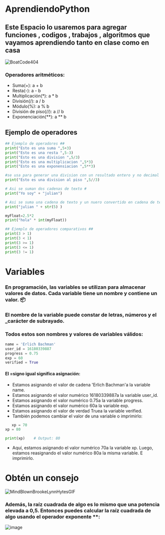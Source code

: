 # AprendiendoPython
 ## Este Espacio lo usaremos para agregar funciones , codigos , trabajos , algoritmos que vayamos aprendiendo tanto en clase como en casa
![BoatCode404](https://github.com/BoatCode404/AprendiendoPython/assets/166348131/a52d78eb-8861-4774-92a6-ca231b6feedc)
<!--
#Comience creando un archivo nuevo o cargando un archivo existente . Recomendamos que cada repositorio incluya README , LICENSE y .gitignore .
-->

### Operadores aritméticos:
- Suma(+): a + b
- Resta(-): a - b
- Multiplicación(*): a * b
- División(/): a / b
- Módulo(%): a % b
- División de piso(//): a // b
- Exponenciación(**): a ** b

## Ejemplo de operadores ##
```py
## Ejemplo de operadores ##
print("Esto es una suma ",5+3)
print("Esto es una resta ",5-3)
print("Esto es una division ",5/3)
print("Esto es una multiplicacion ",5*3)
print("Esto es una exponensiacion ",5**3)

#se usa para generar una division con un resultado entero y no decimal #
print("Esto es una division al piso ",5//3)

# Asi se suman dos cadenas de texto #
print("Yo soy" + "julian")

# Asi se suma una cadena de texto y un nuero convertido en cadena de texto con str #
print("julian " + str(5) )

myFloat=2.5*2
print("hola" * int(myFloat))

## Ejemplo de operadores comparativos ##
print(3 > 1)
print(3 < 1)
print(3 >= 1)
print(3 <= 1)
print(3 != 1)
```

# Variables​
### En programación, las variables se utilizan para almacenar valores de datos. Cada variable tiene un nombre y contiene un valor. 📦
### El nombre de la variable puede constar de letras, números y el _carácter de subrayado.
### Todos estos son nombres y valores de variables válidos:
```py
name = 'Erlich Bachman'
user_id = 16180339887
progress = 0.75
exp = 60
verified = True
```
#### El =signo igual significa asignación:
 - Estamos asignando el valor de cadena 'Erlich Bachman'a la variable name.
 - Estamos asignando el valor numérico 16180339887a la variable user_id.
 - Estamos asignando el valor numérico 0.75a la variable progress.
 - Estamos asignando el valor numérico 60a la variable exp.
 - Estamos asignando el valor de verdad Truea la variable verified.
 - También podemos cambiar el valor de una variable o imprimirlo:
```py
   xp = 70
xp = 80

print(xp)    # Output: 80
```
- Aquí, estamos asignando el valor numérico 70a la variable xp. Luego, estamos reasignando el valor numérico 80a la misma variable. E imprimirlo.



# Obtén un consejo  
![MindBlownBrookeLynnHytesGIF](https://github.com/BoatCode404/AprendiendoPython/assets/166348131/2f273207-7669-41f6-bed8-276f768d0e8d)

### Además, la raíz cuadrada de algo es lo mismo que una potencia elevada a 0,5. Entonces puedes calcular la raíz cuadrada de algo usando el operador exponente **:
![image](https://github.com/BoatCode404/AprendiendoPython/assets/166348131/a55a6125-b2b5-4b4b-acf2-53a852dc7658)



